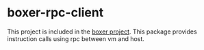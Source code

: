 # boxer-rpc-client
This project is included in the [boxer project](https://github.com/hongsam14/boxer). This package provides instruction calls using rpc between vm and host.
